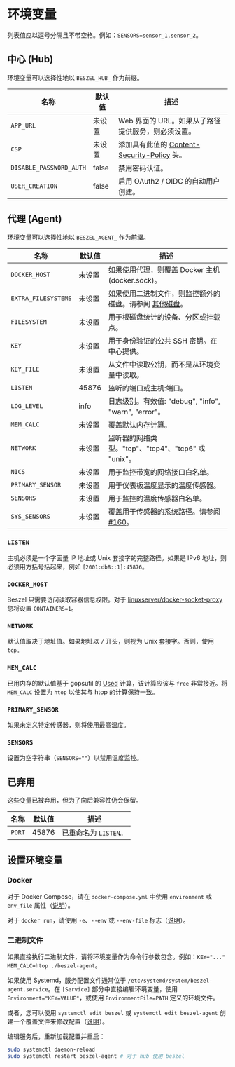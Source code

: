 # 环境变量

列表值应以逗号分隔且不带空格。例如：`SENSORS=sensor_1,sensor_2`。

## 中心 (Hub)

环境变量可以选择性地以 `BESZEL_HUB_` 作为前缀。

| 名称                    | 默认值 | 描述                                                                                                                             |
| ----------------------- | ------ | -------------------------------------------------------------------------------------------------------------------------------- |
| `APP_URL`               | 未设置 | Web 界面的 URL。如果从子路径提供服务，则必须设置。                                                                               |
| `CSP`                   | 未设置 | 添加具有此值的 [Content-Security-Policy](https://developer.mozilla.org/zh-CN/docs/Web/HTTP/Headers/Content-Security-Policy) 头。 |
| `DISABLE_PASSWORD_AUTH` | false  | 禁用密码认证。                                                                                                                   |
| `USER_CREATION`         | false  | 启用 OAuth2 / OIDC 的自动用户创建。                                                                                              |

## 代理 (Agent)

环境变量可以选择性地以 `BESZEL_AGENT_` 作为前缀。

| 名称                | 默认值 | 描述                                                                                         |
| ------------------- | ------ | -------------------------------------------------------------------------------------------- |
| `DOCKER_HOST`       | 未设置 | 如果使用代理，则覆盖 Docker 主机 (docker.sock)。                                             |
| `EXTRA_FILESYSTEMS` | 未设置 | 如果使用二进制文件，则监控额外的磁盘。请参阅 [其他磁盘](./additional-disks.md)。             |
| `FILESYSTEM`        | 未设置 | 用于根磁盘统计的设备、分区或挂载点。                                                         |
| `KEY`               | 未设置 | 用于身份验证的公共 SSH 密钥。在中心提供。                                                    |
| `KEY_FILE`          | 未设置 | 从文件中读取公钥，而不是从环境变量中读取。                                                   |
| `LISTEN`            | 45876  | 监听的端口或主机:端口。                                                                      |
| `LOG_LEVEL`         | info   | 日志级别。有效值: "debug", "info", "warn", "error"。                                         |
| `MEM_CALC`          | 未设置 | 覆盖默认内存计算。                                                                           |
| `NETWORK`           | 未设置 | 监听器的网络类型。"tcp"、"tcp4"、"tcp6" 或 "unix"。                                          |
| `NICS`              | 未设置 | 用于监控带宽的网络接口白名单。                                                               |
| `PRIMARY_SENSOR`    | 未设置 | 用于仪表板温度显示的温度传感器。                                                             |
| `SENSORS`           | 未设置 | 用于监控的温度传感器白名单。                                                                 |
| `SYS_SENSORS`       | 未设置 | 覆盖用于传感器的系统路径。请参阅 [#160](https://github.com/henrygd/beszel/discussions/160)。 |

### `LISTEN`

主机必须是一个字面量 IP 地址或 Unix 套接字的完整路径。如果是 IPv6 地址，则必须用方括号括起来，例如 `[2001:db8::1]:45876`。

### `DOCKER_HOST`

Beszel 只需要访问读取容器信息权限。对于 [linuxserver/docker-socket-proxy](https://github.com/linuxserver/docker-socket-proxy) 您将设置 `CONTAINERS=1`。

### `NETWORK`

默认值取决于地址值。如果地址以 `/` 开头，则视为 Unix 套接字。否则，使用 `tcp`。

### `MEM_CALC`

已用内存的默认值基于 gopsutil 的 [Used](https://pkg.go.dev/github.com/shirou/gopsutil/v4@v4.24.6/mem#VirtualMemoryStat) 计算，该计算应该与 `free` 非常接近。将 `MEM_CALC` 设置为 `htop` 以使其与 htop 的计算保持一致。

### `PRIMARY_SENSOR`

如果未定义特定传感器，则将使用最高温度。

### `SENSORS`

设置为空字符串（`SENSORS=""`）以禁用温度监控。

## 已弃用

这些变量已被弃用，但为了向后兼容性仍会保留。

| 名称   | 默认值 | 描述                  |
| ------ | ------ | --------------------- |
| `PORT` | 45876  | 已重命名为 `LISTEN`。 |

## 设置环境变量

### Docker

对于 Docker Compose，请在 `docker-compose.yml` 中使用 `environment` 或 `env_file` 属性（[说明](https://docs.docker.com/compose/how-tos/environment-variables/set-environment-variables/)）。

对于 `docker run`，请使用 `-e`、`--env` 或 `--env-file` 标志（[说明](https://docs.docker.com/reference/cli/docker/container/run/#env)）。

### 二进制文件

如果直接执行二进制文件，请将环境变量作为命令行参数包含。例如：`KEY="..." MEM_CALC=htop ./beszel-agent`。

如果使用 Systemd，服务配置文件通常位于 `/etc/systemd/system/beszel-agent.service`。在 `[Service]` 部分中直接编辑环境变量，使用 `Environment="KEY=VALUE"`，或使用 `EnvironmentFile=PATH` 定义的环境文件。

或者，您可以使用 `systemctl edit beszel` 或 `systemctl edit beszel-agent` 创建一个覆盖文件来修改配置（[说明](https://docs.fedoraproject.org/en-US/quick-docs/systemd-understanding-and-administering/#_modifying_existing_systemd_services)）。

编辑服务后，重新加载配置并重启：

```bash
sudo systemctl daemon-reload
sudo systemctl restart beszel-agent # 对于 hub 使用 beszel
```
